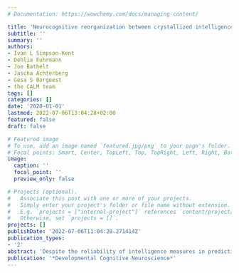 ```yaml
---
# Documentation: https://wowchemy.com/docs/managing-content/

title: 'Neurocognitive reorganization between crystallized intelligence, fluid intelligence and white matter microstructure in two age-heterogeneous developmental cohorts'
subtitle: ''
summary: ''
authors:
- Ivan L Simpson-Kent
- Dehlia Fuhrmann
- Joe Bathelt
- Jascha Achterberg
- Gesa S Borgeest
- the CALM team
tags: []
categories: []
date: '2020-01-01'
lastmod: 2022-07-06T13:04:28+02:00
featured: false
draft: false

# Featured image
# To use, add an image named `featured.jpg/png` to your page's folder.
# Focal points: Smart, Center, TopLeft, Top, TopRight, Left, Right, BottomLeft, Bottom, BottomRight.
image:
  caption: ''
  focal_point: ''
  preview_only: false

# Projects (optional).
#   Associate this post with one or more of your projects.
#   Simply enter your project's folder or file name without extension.
#   E.g. `projects = ["internal-project"]` references `content/project/deep-learning/index.md`.
#   Otherwise, set `projects = []`.
projects: []
publishDate: '2022-07-06T11:04:28.271414Z'
publication_types:
- '2'
abstract: 'Despite the reliability of intelligence measures in predicting important life outcomes such as educational achievement and mortality, the exact configuration and neural correlates of cognitive abilities remain poorly understood, especially in childhood and adolescence. Therefore, we sought to elucidate the factorial structure and neural substrates of child and adolescent intelligence using two cross-sectional, developmental samples (CALM: N = 551 (N = 165 imaging), age range: 5–18 years, NKI-Rockland: N = 337 (N = 65 imaging), age range: 6–18 years). In a preregistered analysis, we used structural equation modelling (SEM) to examine the neurocognitive architecture of individual differences in childhood and adolescent cognitive ability. In both samples, we found that cognitive ability in lower and typical-ability cohorts is best understood as two separable constructs, crystallized and fluid intelligence, which became more distinct across development, in line with the age differentiation hypothesis. Further analyses revealed that white matter microstructure, most prominently the superior longitudinal fasciculus, was strongly associated with crystallized (gc) and fluid (gf) abilities. Finally, we used SEM trees to demonstrate evidence for developmental reorganization of gc and gf and their white matter substrates such that the relationships among these factors dropped between 7–8 years before increasing around age 10. Together, our results suggest that shortly before puberty marks a pivotal phase of change in the neurocognitive architecture of intelligence.'
publication: '*Developmental Cognitive Neuroscience*'
---
```

